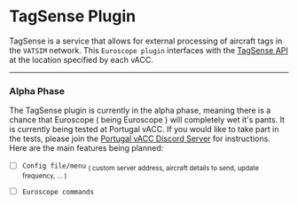 # TagSense  Plugin

TagSense is a service that allows for external processing of aircraft tags in the `VATSIM` network. This `Euroscope plugin` interfaces with the [TagSense API](https://gitlab.com/portugal-vacc/tagsense-api) at the location specified by each vACC.

---
### Alpha Phase
The TagSense plugin is currently in the alpha phase, meaning there is a chance that Euroscope ( being Euroscope ) will completely wet it's pants. It is currently being tested at Portugal vACC. If you would like to take part in the tests, please join the [Portugal vACC Discord Server](https://discord.portugal-vacc.org) for instructions. Here are the main features being planned:
- [ ] `Config file/menu` <sub>( custom server address, aircraft details to send, update frequency, ... )</sub>

- [ ] `Euroscope commands`
